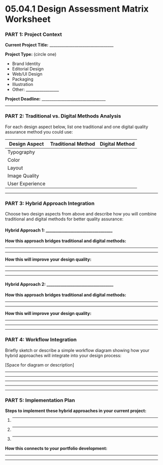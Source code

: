 # 05.04.1 Design Assessment Matrix Worksheet

### PART 1: Project Context

**Current Project Title:** _________________________________

**Project Type:** (circle one)
- Brand Identity
- Editorial Design
- Web/UI Design
- Packaging
- Illustration
- Other: _________________

**Project Deadline:** _________________________________

---

### PART 2: Traditional vs. Digital Methods Analysis

For each design aspect below, list one traditional and one digital quality assurance method you could use:

| Design Aspect | Traditional Method | Digital Method |
|---------------|-------------------|----------------|
| Typography    | | |
| Color         | | |
| Layout        | | |
| Image Quality | | |
| User Experience | | |

---

### PART 3: Hybrid Approach Integration

Choose two design aspects from above and describe how you will combine traditional and digital methods for better quality assurance:

#### Hybrid Approach 1: _________________________________

**How this approach bridges traditional and digital methods:**
_________________________________________________________________
_________________________________________________________________

**How this will improve your design quality:**
_________________________________________________________________
_________________________________________________________________

---

#### Hybrid Approach 2: _________________________________

**How this approach bridges traditional and digital methods:**
_________________________________________________________________
_________________________________________________________________

**How this will improve your design quality:**
_________________________________________________________________
_________________________________________________________________

---

### PART 4: Workflow Integration

Briefly sketch or describe a simple workflow diagram showing how your hybrid approaches will integrate into your design process:

[Space for diagram or description]

_________________________________________________________________
_________________________________________________________________
_________________________________________________________________
_________________________________________________________________

---

### PART 5: Implementation Plan

**Steps to implement these hybrid approaches in your current project:**

1. _________________________________________________________________
2. _________________________________________________________________
3. _________________________________________________________________

**How this connects to your portfolio development:**
_________________________________________________________________
_________________________________________________________________
